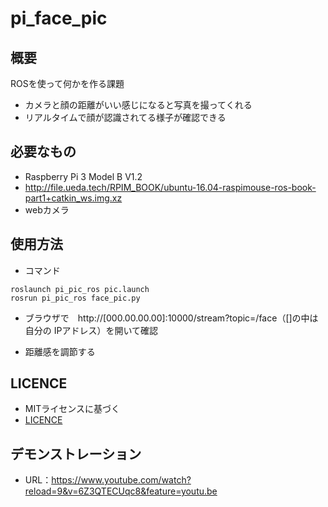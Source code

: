 # pi_face_pic
## 概要　
ROSを使って何かを作る課題
-  カメラと顔の距離がいい感じになると写真を撮ってくれる
  -   リアルタイムで顔が認識されてる様子が確認できる
  
## 必要なもの
-  Raspberry Pi 3 Model B V1.2
  -  http://file.ueda.tech/RPIM_BOOK/ubuntu-16.04-raspimouse-ros-book-part1+catkin_ws.img.xz
-  webカメラ
 
## 使用方法
-  コマンド
```
roslaunch pi_pic_ros pic.launch 
rosrun pi_pic_ros face_pic.py  
```
-  ブラウザで　http://[000.00.00.00]:10000/stream?topic=/face（[]の中は自分の IPアドレス）を開いて確認

-  距離感を調節する

## LICENCE
-  MITライセンスに基づく
-  [LICENCE](https://github.com/watanabesarasa/pi_pic/blob/master/LICENSE)

## デモンストレーション
-  URL：https://www.youtube.com/watch?reload=9&v=6Z3QTECUqc8&feature=youtu.be

